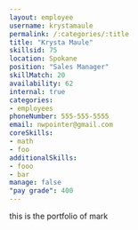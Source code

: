 ```yaml
--- 
layout: employee 
username: krystamaule
permalink: /:categories/:title 
title: "Krysta Maule" 
skillsid: 75 
location: Spokane
position: "Sales Manager"
skillMatch: 20
availability: 62
internal: true
categories: 
- employees
phoneNumber: 555-555-5555 
email: nwpointer@gmail.com
coreSkills:
- math 
- foo
additionalSkills:
- fooo
- bar
manage: false
"pay grade": 400
---
```


this is the portfolio of mark